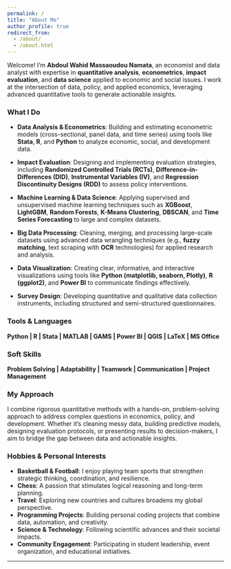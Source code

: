 ```yaml
---
permalink: /
title: "About Me"
author_profile: true
redirect_from: 
  - /about/
  - /about.html
---
```


Welcome! I’m **Abdoul Wahid Massaoudou Namata**, an economist and data analyst with expertise in **quantitative analysis**, **econometrics**, **impact evaluation**, and **data science** applied to economic and social issues. I work at the intersection of data, policy, and applied economics, leveraging advanced quantitative tools to generate actionable insights.

### What I Do

- **Data Analysis & Econometrics**: Building and estimating econometric models (cross-sectional, panel data, and time series) using tools like **Stata**, **R**, and **Python** to analyze economic, social, and development data.
  
- **Impact Evaluation**: Designing and implementing evaluation strategies, including **Randomized Controlled Trials (RCTs)**, **Difference-in-Differences (DID)**, **Instrumental Variables (IV)**, and **Regression Discontinuity Designs (RDD)** to assess policy interventions.

- **Machine Learning & Data Science**: Applying supervised and unsupervised machine learning techniques such as **XGBoost**, **LightGBM**, **Random Forests**, **K-Means Clustering**, **DBSCAN**, and **Time Series Forecasting** to large and complex datasets.

- **Big Data Processing**: Cleaning, merging, and processing large-scale datasets using advanced data wrangling techniques (e.g., **fuzzy matching**, text scraping with **OCR** technologies) for applied research and analysis.

- **Data Visualization**: Creating clear, informative, and interactive visualizations using tools like **Python (matplotlib, seaborn, Plotly)**, **R (ggplot2)**, and **Power BI** to communicate findings effectively.

- **Survey Design**: Developing quantitative and qualitative data collection instruments, including structured and semi-structured questionnaires.

### Tools & Languages

**Python | R | Stata | MATLAB | GAMS | Power BI | QGIS | LaTeX | MS Office**

### Soft Skills

**Problem Solving | Adaptability | Teamwork | Communication | Project Management**

### My Approach

I combine rigorous quantitative methods with a hands-on, problem-solving approach to address complex questions in economics, policy, and development. Whether it’s cleaning messy data, building predictive models, designing evaluation protocols, or presenting results to decision-makers, I aim to bridge the gap between data and actionable insights.

### Hobbies & Personal Interests

- **Basketball & Football**: I enjoy playing team sports that strengthen strategic thinking, coordination, and resilience.
- **Chess**: A passion that stimulates logical reasoning and long-term planning.
- **Travel**: Exploring new countries and cultures broadens my global perspective.
- **Programming Projects**: Building personal coding projects that combine data, automation, and creativity.
- **Science & Technology**: Following scientific advances and their societal impacts.
- **Community Engagement**: Participating in student leadership, event organization, and educational initiatives.

---
